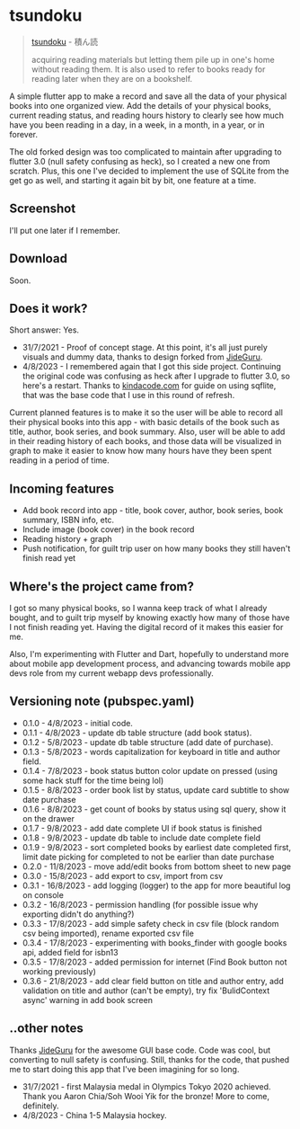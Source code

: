 # tsundoku

> [tsundoku](https://en.wikipedia.org/wiki/Tsundoku) - 積ん読
>
> acquiring reading materials but letting them pile up in one's home without reading them. It is also used to refer to books ready for reading later when they are on a bookshelf.

A simple flutter app to make a record and save all the data of your physical books into one organized view. Add the details of your physical books, current reading status, and reading hours history to clearly see how much have you been reading in a day, in a week, in a month, in a year, or in forever.

The old forked design was too complicated to maintain after upgrading to flutter 3.0 (null safety confusing as heck), so I created a new one from scratch. Plus, this one I've decided to implement the use of SQLite from the get go as well, and starting it again bit by bit, one feature at a time.

## Screenshot
I'll put one later if I remember.

## Download
Soon.

## Does it work?
Short answer: Yes.
- 31/7/2021 - Proof of concept stage. At this point, it's all just purely visuals and dummy data, thanks to design forked from [JideGuru](https://github.com/JideGuru).
- 4/8/2023 - I remembered again that I got this side project. Continuing the original code was confusing as heck after I upgrade to flutter 3.0, so here's a restart. Thanks to [kindacode.com](https://www.kindacode.com/article/flutter-sqlite/) for guide on using sqflite, that was the base code that I use in this round of refresh.

Current planned features is to make it so the user will be able to record all their physical books into this app - with basic details of the book such as title, author, book series, and book summary. Also, user will be able to add in their reading history of each books, and those data will be visualized in graph to make it easier to know how many hours have they been spent reading in a period of time.

## Incoming features
- Add book record into app - title, book cover, author, book series, book summary, ISBN info, etc.
- Include image (book cover) in the book record
- Reading history + graph
- Push notification, for guilt trip user on how many books they still haven't finish read yet

## Where's the project came from?
I got so many physical books, so I wanna keep track of what I already bought, and to guilt trip myself by knowing exactly how many of those have I not finish reading yet. Having the digital record of it makes this easier for me. 

Also, I'm experimenting with Flutter and Dart, hopefully to understand more about mobile app development process, and advancing towards mobile app devs role from my current webapp devs professionally. 

## Versioning note (pubspec.yaml)
- 0.1.0 - 4/8/2023 - initial code.
- 0.1.1 - 4/8/2023 - update db table structure (add book status).
- 0.1.2 - 5/8/2023 - update db table structure (add date of purchase).
- 0.1.3 - 5/8/2023 - words capitalization for keyboard in title and author field.
- 0.1.4 - 7/8/2023 - book status button color update on pressed (using some hack stuff for the time being lol)
- 0.1.5 - 8/8/2023 - order book list by status, update card subtitle to show date purchase
- 0.1.6 - 8/8/2023 - get count of books by status using sql query, show it on the drawer
- 0.1.7 - 9/8/2023 - add date complete UI if book status is finished
- 0.1.8 - 9/8/2023 - update db table to include date complete field
- 0.1.9 - 9/8/2023 - sort completed books by earliest date completed first, limit date picking for completed to not be earlier than date purchase
- 0.2.0 - 11/8/2023 - move add/edit books from bottom sheet to new page 
- 0.3.0 - 15/8/2023 - add export to csv, import from csv
- 0.3.1 - 16/8/2023 - add logging (logger) to the app for more beautiful log on console
- 0.3.2 - 16/8/2023 - permission handling (for possible issue why exporting didn't do anything?)
- 0.3.3 - 17/8/2023 - add simple safety check in csv file (block random csv being imported), rename exported csv file
- 0.3.4 - 17/8/2023 - experimenting with books_finder with google books api, added field for isbn13
- 0.3.5 - 17/8/2023 - added permission for internet (Find Book button not working previously)
- 0.3.6 - 21/8/2023 - add clear field button on title and author entry, add validation on title and author (can't be empty), try fix 'BulidContext async' warning in add book screen

## ..other notes
Thanks [JideGuru](https://github.com/JideGuru) for the awesome GUI base code. Code was cool, but converting to null safety is confusing. Still, thanks for the code, that pushed me to start doing this app that I've been imagining for so long.

- 31/7/2021 - first Malaysia medal in Olympics Tokyo 2020 achieved. Thank you Aaron Chia/Soh Wooi Yik for the bronze! More to come, definitely.
- 4/8/2023 - China 1-5 Malaysia hockey.